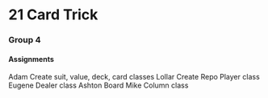 # 21 Card Trick
### Group 4

#### Assignments
Adam
  Create suit, value, deck, card classes
Lollar
  Create Repo
  Player class
Eugene
  Dealer class
Ashton
  Board
Mike
  Column class
